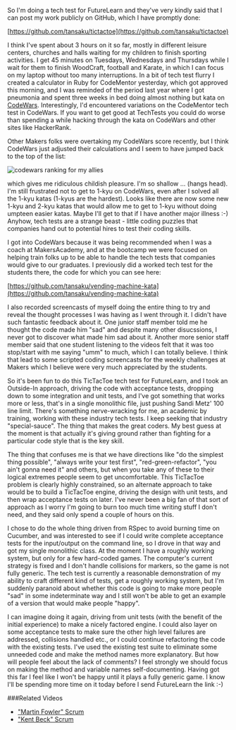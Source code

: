 So I'm doing a tech test for FutureLearn and they've very kindly said that I can post my work publicly on GitHub, which I have promptly done:

[https://github.com/tansaku/tictactoe](https://github.com/tansaku/tictactoe)

I think I've spent about 3 hours on it so far, mostly in different leisure centers, churches and halls waiting for my children to finish sporting activities.   I get 45 minutes on Tuesdays, Wednesdays and Thursdays while I wait for them to finish WoodCraft, football and Karate, in which I can focus on my laptop without too many interruptions.  In a bit of tech test flurry I created a calculator in Ruby for CodeMentor yesterday, which got approved this morning, and I was reminded of the period last year where I got pneumonia and spent three weeks in bed doing almost nothing but kata on [CodeWars](http://www.codewars.com/). Interestingly, I'd encountered variations on the CodeMentor tech test in CodeWars.  If you want to get good at TechTests you could do worse than spending a while hacking through the kata on CodeWars and other sites like HackerRank.

Other Makers folks were overtaking my CodeWars score recently, but I think CodeWars just adjusted their calculations and I seem to have jumped back to the top of the list:

![codewars ranking for my allies](https://www.dropbox.com/s/xzq8o3mdiyqawmh/Screenshot%202017-02-10%2009.49.57.png?dl=1)

which gives me ridiculous childish pleasure.  I'm so shallow ... (hangs head).  I'm still frustrated not to get to 1-kyu on CodeWars, even after I solved all the 1-kyu katas (1-kyus are the hardest).  Looks like there are now some new 1-kyu and 2-kyu katas that would allow me to get to 1-kyu without doing umpteen easier katas.  Maybe I'll get to that if I have another major illness :-)  Anyhow, tech tests are a strange beast - little coding puzzles that companies hand out to potential hires to test their coding skills.

I got into CodeWars because it was being recommended when I was a coach at MakersAcademy, and at the bootcamp we were focused on helping train folks up to be able to handle the tech tests that companies would give to our graduates.  I previously did a worked tech test for the students there, the code for which you can see here:

[https://github.com/tansaku/vending-machine-kata](https://github.com/tansaku/vending-machine-kata)

I also recorded screencasts of myself doing the entire thing to try and reveal the thought processes I was having as I went through it.  I didn't have such fantastic feedback about it.  One junior staff member told me he thought the code made him "sad" and despite many other disucssions, I never got to discover what made him sad about it.  Another more senior staff member said that one student listening to the videos felt that it was too stop/start with me saying "umm" to much, which I can totally believe.  I think that lead to some scripted coding screencasts for the weekly challenges at Makers which I believe were very much appreciated by the students.  

So it's been fun to do this TicTacToe tech test for FutureLearn, and I took an Outside-In approach, driving the code with acceptance tests, dropping down to some integration and unit tests, and I've got something that works more or less, that's in a single monolithic file, just pushing Sandi Metz' 100 line limit.  There's something nerve-wracking for me, an academic by training, working with these industry tech tests.  I keep seeking that industry "special-sauce".  The thing that makes the great coders.  My best guess at the moment is that actually it's giving ground rather than fighting for a particular code style that is the key skill.

The thing that confuses me is that we have directions like "do the simplest thing possible", "always write your test first", "red-green-refactor", "you ain't gonna need it" and others, but when you take any of these to their logical extremes people seem to get uncomfortable.  This TicTacToe problem is clearly highly constrained, so an alternate approach to take would be to build a TicTacToe engine, driving the design with unit tests, and then wrap acceptance tests on later.  I've never been a big fan of that sort of approach as I worry I'm going to burn too much time writing stuff I don't need, and they said only spend a couple of hours on this.

I chose to do the whole thing driven from RSpec to avoid burning time on Cucumber, and was interested to see if I could write complete acceptance tests for the input/output on the command line, so I drove in that way and got my single monolithic class.  At the moment I have a roughly working system, but only for a few hard-coded games.  The computer's current strategy is fixed and I don't handle collisions for markers, so the game is not fully generic.  The tech test is currently a reasonable demonstration of my ability to craft different kind of tests, get a roughly working system, but I'm suddenly paranoid about whether this code is going to make more people "sad" in some indeterminate way and I still won't be able to get an example of a version that would make people "happy".

I can imagine doing it again, driving from unit tests (with the benefit of the initial experience) to make a nicely factored engine.  I could also layer on some acceptance tests to make sure the other high level failures are addressed, collisions handled etc., or I could continue refactoring the code with the existing tests.  I've used the existing test suite to eliminate some unneeded code and make the method names more explanatory.  But how will people feel about the lack of comments?  I feel strongly we should focus on making the method and variable names self-documenting.  Having got this far I feel like I won't be happy until it plays a fully generic game.  I know I'll be spending more time on it today before I send FutureLearn the link :-)

###Related Videos

* ["Martin Fowler" Scrum](https://www.youtube.com/watch?v=eUhIV1c9CpU)
* ["Kent Beck" Scrum](https://www.youtube.com/watch?v=yFIOYN8SisA)
